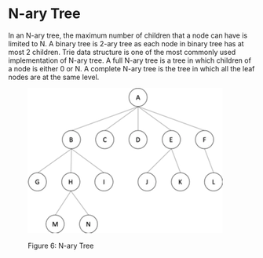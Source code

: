 # N-ary Tree

In an N-ary tree, the maximum number of children that a node can have is limited to N. A binary tree is 2-ary tree as each node in binary tree has at most 2 children. Trie data structure is one of the most commonly used implementation of N-ary tree. A full N-ary tree is a tree in which children of a node is either 0 or N. A complete N-ary tree is the tree in which all the leaf nodes are at the same level.

<figure class='image'>

  ![N-ary  Tree](assets/N-ary-tree-5-ary.webp)
  <figcaption class='caption'>Figure 6: N-ary  Tree</figcaption>
</figure>